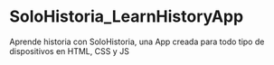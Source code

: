 # SoloHistoria_LearnHistoryApp
 Aprende historia con SoloHistoria, una App creada para todo tipo de dispositivos en HTML, CSS y JS
